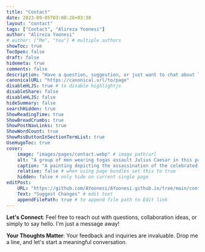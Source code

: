 ```yaml
---
title: "Contact"
date: 2023-09-05T03:08:28+03:30
layout: "contact"
tags: ["Contact", "Alireza Yoonesi"]
author: "Alireza Yoonesi"
# author: ["Me", "You"] # multiple authors
showToc: true
TocOpen: false
draft: false
hidemeta: true
comments: false
description: "Have a question, suggestion, or just want to chat about law, code, or anything in between? I'd love to hear from you! Feel free to drop me a message using the form below, and I'll get back to you as soon as possible."
canonicalURL: "https://canonical.url/to/page"
disableHLJS: true # to disable highlightjs
disableShare: false
disableHLJS: false
hideSummary: false
searchHidden: true
ShowReadingTime: true
ShowBreadCrumbs: true
ShowPostNavLinks: true
ShowWordCount: true
ShowRssButtonInSectionTermList: true
UseHugoToc: true
cover:
    image: "images/pages/contact.webp" # image path/url
    alt: "A group of men wearing togas assault Julius Caesar in this painting depicting his assassination." # alt text
    caption: "A painting depicting the assassination of the celebrated Roman general Julius Caesar. &quot;Rome was a city riven by intolerance and violence,&quot; says Harry Sidebottom. (Photo by Leemage/UIG via Getty Images)" # display caption under cover
    relative: false # when using page bundles set this to true
    hidden: false # only hide on current single page
editPost:
    URL: "https://github.com/AYoonesi/AYoonesi.github.io/tree/main/content"
    Text: "Suggest Changes" # edit text
    appendFilePath: true # to append file path to Edit link
---
```


**Let's Connect**: Feel free to reach out with questions, collaboration ideas, or simply to say hello. I'm just a message away!

**Your Thoughts Matter**: Your feedback and inquiries are invaluable. Drop me a line, and let's start a meaningful conversation.
